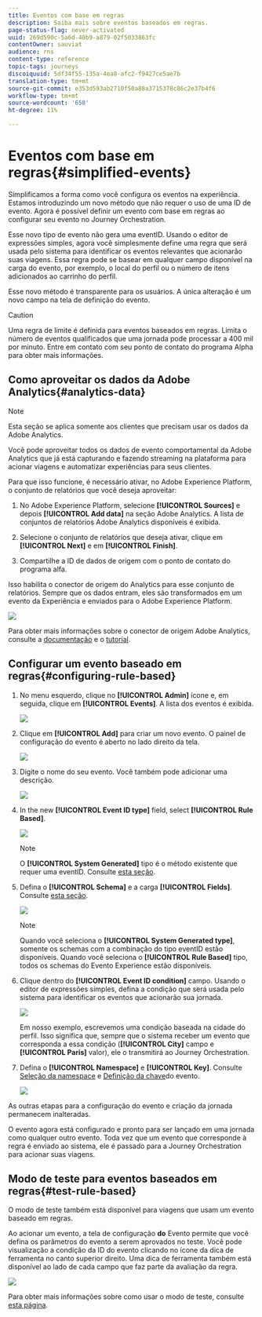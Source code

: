 ```yaml
---
title: Eventos com base em regras
description: Saiba mais sobre eventos baseados em regras.
page-status-flag: never-activated
uuid: 269d590c-5a6d-40b9-a879-02f5033863fc
contentOwner: sauviat
audience: rns
content-type: reference
topic-tags: journeys
discoiquuid: 5df34f55-135a-4ea8-afc2-f9427ce5ae7b
translation-type: tm+mt
source-git-commit: e353d593ab2710f50a88a3715378c86c2e37b4f6
workflow-type: tm+mt
source-wordcount: '658'
ht-degree: 11%

---
```



# Eventos com base em regras{#simplified-events}

Simplificamos a forma como você configura os eventos na experiência. Estamos introduzindo um novo método que não requer o uso de uma ID de evento. Agora é possível definir um evento com base em regras ao configurar seu evento no Journey Orchestration.

Esse novo tipo de evento não gera uma eventID. Usando o editor de expressões simples, agora você simplesmente define uma regra que será usada pelo sistema para identificar os eventos relevantes que acionarão suas viagens. Essa regra pode se basear em qualquer campo disponível na carga do evento, por exemplo, o local do perfil ou o número de itens adicionados ao carrinho do perfil.

Esse novo método é transparente para os usuários. A única alteração é um novo campo na tela de definição do evento.

>[!CAUTION]
>
>Uma regra de limite é definida para eventos baseados em regras. Limita o número de eventos qualificados que uma jornada pode processar a 400 mil por minuto. Entre em contato com seu ponto de contato do programa Alpha para obter mais informações.

## Como aproveitar os dados da Adobe Analytics{#analytics-data}

>[!NOTE]
>
>Esta seção se aplica somente aos clientes que precisam usar os dados da Adobe Analytics.

Você pode aproveitar todos os dados de evento comportamental da Adobe Analytics que já está capturando e fazendo streaming na plataforma para acionar viagens e automatizar experiências para seus clientes.

Para que isso funcione, é necessário ativar, no Adobe Experience Platform, o conjunto de relatórios que você deseja aproveitar:

1. No Adobe Experience Platform, selecione **[!UICONTROL Sources]** e depois **[!UICONTROL Add data]** na seção Adobe Analytics. A lista de conjuntos de relatórios Adobe Analytics disponíveis é exibida.

1. Selecione o conjunto de relatórios que deseja ativar, clique em **[!UICONTROL Next]** e em **[!UICONTROL Finish]**.

1. Compartilhe a ID de dados de origem com o ponto de contato do programa alfa.

Isso habilita o conector de origem do Analytics para esse conjunto de relatórios. Sempre que os dados entram, eles são transformados em um evento da Experiência e enviados para o Adobe Experience Platform.

![](../assets/alpha-event9.png)

Para obter mais informações sobre o conector de origem Adobe Analytics, consulte a [documentação](https://docs.adobe.com/help/en/experience-platform/sources/connectors/adobe-applications/analytics.html) e o [tutorial](https://docs.adobe.com/content/help/en/experience-platform/sources/ui-tutorials/create/adobe-applications/analytics.html).

## Configurar um evento baseado em regras{#configuring-rule-based}

1. No menu esquerdo, clique no **[!UICONTROL Admin]** ícone e, em seguida, clique em **[!UICONTROL Events]**. A lista dos eventos é exibida.

   ![](../assets/alpha-event1.png)

1. Clique em **[!UICONTROL Add]** para criar um novo evento. O painel de configuração do evento é aberto no lado direito da tela.

   ![](../assets/alpha-event2.png)

1. Digite o nome do seu evento. Você também pode adicionar uma descrição.

   ![](../assets/alpha-event3.png)

1. In the new **[!UICONTROL Event ID type]** field, select **[!UICONTROL Rule Based]**.

   ![](../assets/alpha-event4.png)

   >[!NOTE]
   >
   >O **[!UICONTROL System Generated]** tipo é o método existente que requer uma eventID. Consulte [esta seção](../event/about-events.md).

1. Defina o **[!UICONTROL Schema]** e a carga **[!UICONTROL Fields]**. Consulte [esta seção](../event/defining-the-payload-fields.md).

   ![](../assets/alpha-event5.png)

   >[!NOTE]
   >
   >Quando você seleciona o **[!UICONTROL System Generated type]**, somente os schemas com a combinação do tipo eventID estão disponíveis. Quando você seleciona o **[!UICONTROL Rule Based]** tipo, todos os schemas do Evento Experience estão disponíveis.

1. Clique dentro do **[!UICONTROL Event ID condition]** campo. Usando o editor de expressões simples, defina a condição que será usada pelo sistema para identificar os eventos que acionarão sua jornada.

   ![](../assets/alpha-event6.png)

   Em nosso exemplo, escrevemos uma condição baseada na cidade do perfil. Isso significa que, sempre que o sistema receber um evento que corresponda a essa condição (**[!UICONTROL City]** campo e **[!UICONTROL Paris]** valor), ele o transmitirá ao Journey Orchestration.

1. Defina o **[!UICONTROL Namespace]** e **[!UICONTROL Key]**. Consulte [Seleção da namespace](../event/selecting-the-namespace.md) e [Definição da chave](../event/defining-the-event-key.md)do evento.

   ![](../assets/alpha-event7.png)

As outras etapas para a configuração do evento e criação da jornada permanecem inalteradas.

O evento agora está configurado e pronto para ser lançado em uma jornada como qualquer outro evento. Toda vez que um evento que corresponde à regra é enviado ao sistema, ele é passado para a Journey Orchestration para acionar suas viagens.

## Modo de teste para eventos baseados em regras{#test-rule-based}

O modo de teste também está disponível para viagens que usam um evento baseado em regras.

Ao acionar um evento, a tela de configuração **do** Evento permite que você defina os parâmetros do evento a serem aprovados no teste. Você pode visualização a condição da ID do evento clicando no ícone da dica de ferramenta no canto superior direito. Uma dica de ferramenta também está disponível ao lado de cada campo que faz parte da avaliação da regra.

![](../assets/alpha-event8.png)

Para obter mais informações sobre como usar o modo de teste, consulte [esta página](../building-journeys/testing-the-journey.md).

